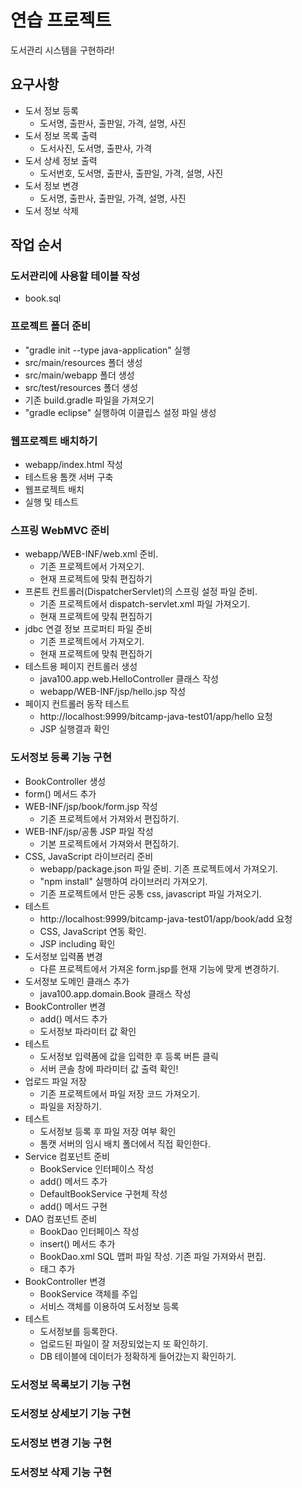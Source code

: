 # 연습 프로젝트
도서관리 시스템을 구현하라!

## 요구사항 
- 도서 정보 등록
  - 도서명, 출판사, 출판일, 가격, 설명, 사진
- 도서 정보 목록 출력
  - 도서사진, 도서명, 출판사, 가격
- 도서 상세 정보 출력
  - 도서번호, 도서명, 출판사, 출판일, 가격, 설명, 사진 
- 도서 정보 변경
  - 도서명, 출판사, 출판일, 가격, 설명, 사진 
- 도서 정보 삭제

## 작업 순서

### 도서관리에 사용할 테이블 작성
- book.sql

### 프로젝트 폴더 준비
- "gradle init --type java-application" 실행
- src/main/resources 폴더 생성
- src/main/webapp 폴더 생성
- src/test/resources 폴더 생성
- 기존 build.gradle 파일을 가져오기 
- "gradle eclipse" 실행하여 이클립스 설정 파일 생성

### 웹프로젝트 배치하기
- webapp/index.html 작성 
- 테스트용 톰캣 서버 구축
- 웹프로젝트 배치
- 실행 및 테스트

### 스프링 WebMVC 준비
- webapp/WEB-INF/web.xml 준비.
  - 기존 프로젝트에서 가져오기.
  - 현재 프로젝트에 맞춰 편집하기
- 프론트 컨트롤러(DispatcherServlet)의 스프링 설정 파일 준비. 
  - 기존 프로젝트에서 dispatch-servlet.xml 파일 가져오기.
  - 현재 프로젝트에 맞춰 편집하기
- jdbc 연결 정보 프로퍼티 파일 준비
  - 기존 프로젝트에서 가져오기.
  - 현재 프로젝트에 맞춰 편집하기
- 테스트용 페이지 컨트롤러 생성 
  - java100.app.web.HelloController 클래스 작성 
  - webapp/WEB-INF/jsp/hello.jsp 작성
- 페이지 컨트롤러 동작 테스트
  - http://localhost:9999/bitcamp-java-test01/app/hello 요청
  - JSP 실행결과 확인

### 도서정보 등록 기능 구현
- BookController 생성
- form() 메서드 추가
- WEB-INF/jsp/book/form.jsp 작성
  - 기존 프로젝트에서 가져와서 편집하기.
- WEB-INF/jsp/공통 JSP 파일 작성
  - 기본 프로젝트에서 가져와서 편집하기.
- CSS, JavaScript 라이브러리 준비
  - webapp/package.json 파일 준비. 기존 프로젝트에서 가져오기.
  - "npm install" 실행하여 라이브러리 가져오기.
  - 기존 프로젝트에서 만든 공통 css, javascript 파일 가져오기.
- 테스트
  - http://localhost:9999/bitcamp-java-test01/app/book/add 요청
  - CSS, JavaScript 연동 확인.
  - JSP including 확인
- 도서정보 입력폼 변경
  - 다른 프로젝트에서 가져온 form.jsp를 현재 기능에 맞게 변경하기.
- 도서정보 도메인 클래스 추가
  - java100.app.domain.Book 클래스 작성 
- BookController 변경
  - add() 메서드 추가
  - 도서정보 파라미터 값 확인
- 테스트 
  - 도서정보 입력폼에 값을 입력한 후 등록 버튼 클릭
  - 서버 콘솔 창에 파라미터 값 출력 확인!
- 업로드 파일 저장
  - 기존 프로젝트에서 파일 저장 코드 가져오기.
  - 파일을 저장하기.
- 테스트
  - 도서정보 등록 후 파일 저장 여부 확인
  - 톰캣 서버의 임시 배치 폴더에서 직접 확인한다.
- Service 컴포넌트 준비
  - BookService 인터페이스 작성
  - add() 메서드 추가 
  - DefaultBookService 구현체 작성
  - add() 메서드 구현
- DAO 컴포넌트 준비
  - BookDao 인터페이스 작성
  - insert() 메서드 추가
  - BookDao.xml SQL 맵퍼 파일 작성. 기존 파일 가져와서 편집.
  - <insert> 태그 추가  
- BookController 변경
  - BookService 객체를 주입
  - 서비스 객체를 이용하여 도서정보 등록
- 테스트
  - 도서정보를 등록한다.
  - 업로드된 파일이 잘 저장되었는지 또 확인하기.
  - DB 테이블에 데이터가 정확하게 들어갔는지 확인하기.

### 도서정보 목록보기 기능 구현
### 도서정보 상세보기 기능 구현
### 도서정보 변경 기능 구현
### 도서정보 삭제 기능 구현







